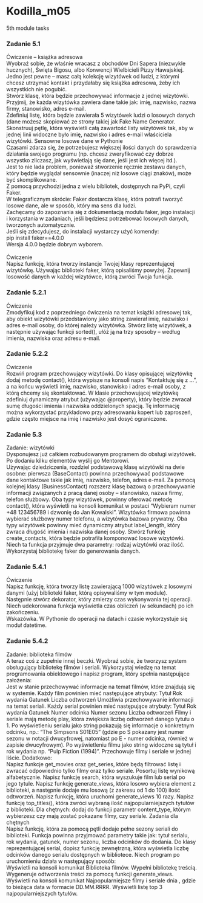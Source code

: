 # Kodilla_m05
5th module tasks

### Zadanie 5.1

Ćwiczenie – książka adresowa<br>
Wyobraź sobie, że właśnie wracasz z obchodów Dni Sapera (niezwykle hucznych), Święta Bigosu, albo Konwencji Wielbicieli Pizzy Hawajskiej. Jedno jest pewne – masz całą kolekcję wizytówek od ludzi, z którymi chcesz utrzymać kontakt i przydałaby się książka adresowa, żeby ich wszystkich nie pogubić.<br>
Stwórz klasę, która będzie przechowywać informacje z jednej wizytówki. Przyjmij, że każda wizytówka zawiera dane takie jak: imię, nazwisko, nazwa firmy, stanowisko, adres e-mail.<br>
Zdefiniuj listę, która będzie zawierała 5 wizytówek ludzi o losowych danych (dane możesz skopiować ze strony takiej jak Fake Name Generator.<br>
Skonstruuj pętlę, która wyświetli całą zawartość listy wizytówek tak, aby w jednej linii widoczne było imię, nazwisko i adres e-mail właściciela wizytówki.
Sensowne losowe dane w Pythonie<br>
Czasami zdarza się, że potrzebujesz większej ilości danych do sprawdzenia działania swojego programu (np. chcesz zweryfikować czy dobrze wszystko zliczasz, jak wyświetlają się dane, jeśli jest ich więcej itd.).<br>
Jest to nie lada problem, ponieważ stworzenie ręcznie zestawu danych, który będzie wyglądał sensownie (inaczej niż losowe ciągi znaków), może być skomplikowane.<br>
Z pomocą przychodzi jedna z wielu bibliotek, dostępnych na PyPi, czyli Faker.<br>
W telegraficznym skrócie: Faker dostarcza klasę, która potrafi tworzyć losowe dane, ale w sposób, który ma sens dla ludzi.<br>
Zachęcamy do zapoznania się z dokumentacją modułu faker, jego instalacji i korzystania w zadaniach, jeśli będziesz potrzebować losowych danych, tworzonych automatycznie.<br>
Jeśli się zdecydujesz, do instalacji wystarczy użyć komendy:<br>
pip install faker==4.0.0<br>
Wersja 4.0.0 będzie dobrym wyborem.<br>
<br>
Ćwiczenie<br>
Napisz funkcję, która tworzy instancje Twojej klasy reprezentującej wizytówkę. Używając biblioteki faker, którą opisaliśmy powyżej. Zapewnij losowość danych w każdej wizytówce, którą zwróci Twoja funkcja.<br>


### Zadanie 5.2.1

Ćwiczenie<br>
<prep>
    Zmodyfikuj kod z poprzedniego ćwiczenia na temat książki adresowej tak, aby obiekt wizytówki przedstawiony jako string zawierał imię, nazwisko i adres e-mail osoby, do której należy wizytówka.
    Stwórz listę wizytówek, a następnie używając funkcji sorted(), ułóż ją na trzy sposoby – według imienia, nazwiska oraz adresu e-mail.
</prep>


### Zadanie 5.2.2

Ćwiczenie<br>
<prep>
    Rozwiń program przechowujący wizytówki. Do klasy opisującej wizytówkę dodaj metodę contact(), która wypisze na konsoli napis “Kontaktuję się z …”, a na końcu wyświetli imię, nazwisko, stanowisko i adres e-mail osoby, z którą chcemy się skontaktować.
    W klasie przechowującej wizytówkę zdefiniuj dynamiczny atrybut (używając @property), który będzie zwracał sumę długości imienia i nazwiska oddzielonych spacją. Tę informację można wykorzystać przykładowo przy adresowaniu kopert lub zaproszeń, gdzie często miejsce na imię i nazwisko jest dosyć ograniczone.
</prep>


### Zadanie 5.3

Zadanie: wizytówki<br>
Dysponujesz już całkiem rozbudowanym programem do obsługi wizytówek. Po dodaniu kilku elementów wyślij go Mentorowi.<br>
<prep>
    Używając dziedziczenia, rozdziel podstawową klasę wizytówki na dwie osobne: pierwsza (BaseContact) powinna przechowywać podstawowe dane kontaktowe takie jak imię, nazwisko, telefon, adres e-mail. Za pomocą kolejnej klasy (BusinessContact) rozszerz klasę bazową o przechowywanie informacji związanych z pracą danej osoby – stanowisko, nazwa firmy, telefon służbowy.
    Oba typy wizytówek, powinny oferować metodę contact(), która wyświetli na konsoli komunikat w postaci “Wybieram numer +48 123456789 i dzwonię do Jan Kowalski”. Wizytówka firmowa powinna wybierać służbowy numer telefonu, a wizytówka bazowa prywatny.
    Oba typy wizytówek powinny mieć dynamiczny atrybut label_length, który zwraca długość imienia i nazwiska danej osoby.
    Stwórz funkcję create_contacts, która będzie potrafiła komponować losowe wizytówki. Niech ta funkcja przyjmuje dwa parametry: rodzaj wizytówki oraz ilość. Wykorzystaj bibliotekę faker do generowania danych.
</prep>


### Zadanie 5.4.1

Ćwiczenie<br>
Napisz funkcję, która tworzy listę zawierającą 1000 wizytówek z losowymi danymi (użyj biblioteki faker, którą opisywaliśmy w tym module).<br>
Następnie stwórz dekorator, który zmierzy czas wykonywania tej operacji. Niech udekorowana funkcja wyświetla czas obliczeń (w sekundach) po ich zakończeniu.<br>
Wskazówka. W Pythonie do operacji na datach i czasie wykorzystuje się moduł datetime.<br>


### Zadanie 5.4.2

Zadanie: biblioteka filmów<br>
A teraz coś z zupełnie innej beczki. Wyobraź sobie, że tworzysz system obsługujący bibliotekę filmów i seriali. Wykorzystaj wiedzę na temat programowania obiektowego i napisz program, który spełnia następujące założenia:<br>
<prep>
    Jest w stanie przechowywać informacje na temat filmów, które znajdują się w systemie. Każdy film powinien mieć następujące atrybuty:
        Tytuł
        Rok wydania
        Gatunek
        Liczba odtworzeń
    Umożliwia przechowywanie informacji na temat seriali. Każdy serial powinien mieć następujące atrybuty:
        Tytuł
        Rok wydania
        Gatunek
        Numer odcinka
        Numer sezonu
        Liczba odtworzeń
    Filmy i seriale mają metodę play, która zwiększa liczbę odtworzeń danego tytułu o 1.
    Po wyświetleniu serialu jako string pokazują się informacje o konkretnym odcinku, np.: “The Simpsons S01E05” (gdzie po S pokazany jest numer sezonu w notacji dwucyfrowej, natomiast po E - numer odcinka, również w zapisie dwucyfrowym).
    Po wyświetleniu filmu jako string widoczne są tytuł i rok wydania np. “Pulp Fiction (1994)”.
    Przechowuje filmy i seriale w jednej liście.
</prep>
Dodatkowo:<br>
<prep>
    Napisz funkcje get_movies oraz get_series, które będą filtrować listę i zwracać odpowiednio tylko filmy oraz tylko seriale. Posortuj listę wynikową alfabetycznie.
    Napisz funkcję search, która wyszukuje film lub serial po jego tytule.
    Napisz funkcję generate_views, która losowo wybiera element z biblioteki, a następnie dodaje mu losową (z zakresu od 1 do 100) ilość odtworzeń.
    Napisz funkcję, która uruchomi generate_views 10 razy.
    Napisz funkcję top_titles(), która zwróci wybraną ilość najpopularniejszych tytułów z biblioteki. Dla chętnych: dodaj do funkcji parametr content_type, którym wybierzesz czy mają zostać pokazane filmy, czy seriale.
</prep>
Zadania dla chętnych<br>
<prep>
    Napisz funkcję, która za pomocą pętli dodaje pełne sezony seriali do biblioteki. Funkcja powinna przyjmować parametry takie jak: tytuł serialu, rok wydania, gatunek, numer sezonu, liczba odcinków do dodania.
    Do klasy reprezentującej serial, dopisz funkcję zewnętrzną, która wyświetla liczbę odcinków danego serialu dostępnych w bibliotece.
</prep>
Niech program po uruchomieniu działa w następujący sposób:<br>
<prep>
    Wyświetli na konsoli komunikat Biblioteka filmów.
    Wypełni bibliotekę treścią.
    Wygeneruje odtworzenia treści za pomocą funkcji generate_views.
    Wyświetli na konsoli komunikat Najpopularniejsze filmy i seriale dnia <data>, gdzie <data> to bieżąca data w formacie DD.MM.RRRR.
    Wyświetli listę top 3 najpopularniejszych tytułów.
</prep>